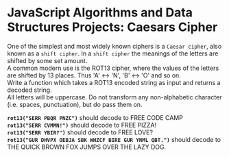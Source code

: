 # JavaScript Algorithms and Data Structures Projects: Caesars Cipher  
One of the simplest and most widely known ciphers is a `Caesar cipher`, also known as a `shift cipher`. In a `shift cipher` the meanings of the letters are shifted by some set amount.  
A common modern use is the ROT13 cipher, where the values of the letters are shifted by 13 places. Thus 'A' ↔ 'N', 'B' ↔ 'O' and so on.  
Write a function which takes a ROT13 encoded string as input and returns a decoded string.  
All letters will be uppercase. Do not transform any non-alphabetic character (i.e. spaces, punctuation), but do pass them on.  

**`rot13("SERR PBQR PNZC")`** should decode to FREE CODE CAMP  
**`rot13("SERR CVMMN!")`** should decode to FREE PIZZA!  
**`rot13("SERR YBIR?")`** should decode to FREE LOVE?  
**`rot13("GUR DHVPX OEBJA SBK WHZCF BIRE GUR YNML QBT.")`** should decode to THE QUICK BROWN FOX JUMPS OVER THE LAZY DOG.
